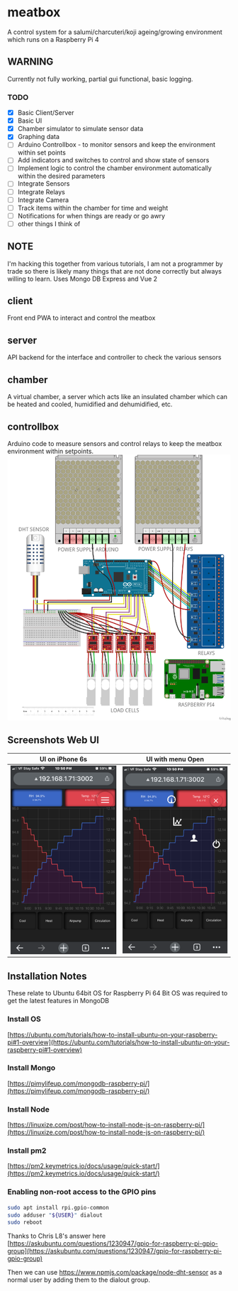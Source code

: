 # meatbox
A control system for a salumi/charcuteri/koji ageing/growing environment which runs on a Raspberry Pi 4

## WARNING
Currently not fully working, partial gui functional, basic logging.
### TODO
- [x] Basic Client/Server
- [x] Basic UI
- [x] Chamber simulator to simulate sensor data
- [x] Graphing data
- [ ] Arduino Controllbox - to monitor sensors and keep the environment within set points
- [ ] Add indicators and switches to control and show state of sensors
- [ ] Implement logic to control the chamber environment automatically within the desired parameters
- [ ] Integrate Sensors
- [ ] Integrate Relays
- [ ] Integrate Camera
- [ ] Track items within the chamber for time and weight
- [ ] Notifications for when things are ready or go awry
- [ ] other things I think of

## NOTE
I'm hacking this together from various tutorials, I am not a programmer by trade so there is likely many things that are not done correctly but always willing to learn.
Uses Mongo DB Express and Vue 2

## client
Front end PWA to interact and control the meatbox

## server
API backend for the interface and controller to check the various sensors

## chamber
A virtual chamber, a server which acts like an insulated chamber which can be heated and cooled, humidified and dehumidified, etc.

## controllbox
Arduino code to measure sensors and control relays to keep the meatbox environment within setpoints.
<img src="https://github.com/lobonz/meatbox/blob/main/controllbox/fritzing/controlbox_bb.png" width="700" >

## Screenshots Web UI
UI on iPhone 6s | UI with menu Open
------------ | -------------
<img src="https://raw.githubusercontent.com/lobonz/meatbox/main/about/210317Screenshot_1.PNG" width="300" >|<img src="https://raw.githubusercontent.com/lobonz/meatbox/main/about/210317Screenshot_2.PNG" width="300" >

## Installation Notes
These relate to Ubuntu 64bit OS for Raspberry Pi
64 Bit OS was required to get the latest features in MongoDB

### Install OS
[https://ubuntu.com/tutorials/how-to-install-ubuntu-on-your-raspberry-pi#1-overview](https://ubuntu.com/tutorials/how-to-install-ubuntu-on-your-raspberry-pi#1-overview)

### Install Mongo
[https://pimylifeup.com/mongodb-raspberry-pi/](https://pimylifeup.com/mongodb-raspberry-pi/)

### Install Node
[https://linuxize.com/post/how-to-install-node-js-on-raspberry-pi/](https://linuxize.com/post/how-to-install-node-js-on-raspberry-pi/)

### Install pm2
[https://pm2.keymetrics.io/docs/usage/quick-start/](https://pm2.keymetrics.io/docs/usage/quick-start/)

### Enabling non-root access to the GPIO pins
```bash
sudo apt install rpi.gpio-common
sudo adduser "${USER}" dialout
sudo reboot
```
Thanks to Chris L8's answer here
[https://askubuntu.com/questions/1230947/gpio-for-raspberry-pi-gpio-group](https://askubuntu.com/questions/1230947/gpio-for-raspberry-pi-gpio-group)

Then we can use https://www.npmjs.com/package/node-dht-sensor as a normal user by adding them to the dialout group.
